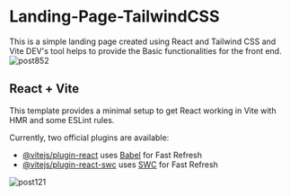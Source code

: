 # Landing-Page-TailwindCSS
This is a simple landing page created using React and Tailwind CSS and Vite DEV's tool helps to provide the Basic functionalities for the front end.
![post852](https://github.com/user-attachments/assets/f5e6f6c1-5804-4622-affc-82d45b5372a2)





## React + Vite

This template provides a minimal setup to get React working in Vite with HMR and some ESLint rules.

Currently, two official plugins are available:

- [@vitejs/plugin-react](https://github.com/vitejs/vite-plugin-react/blob/main/packages/plugin-react/README.md) uses [Babel](https://babeljs.io/) for Fast Refresh
- [@vitejs/plugin-react-swc](https://github.com/vitejs/vite-plugin-react-swc) uses [SWC](https://swc.rs/) for Fast Refresh

![post121](https://github.com/user-attachments/assets/b1db60f2-badc-4d46-bf7d-47ae1ae31882)

